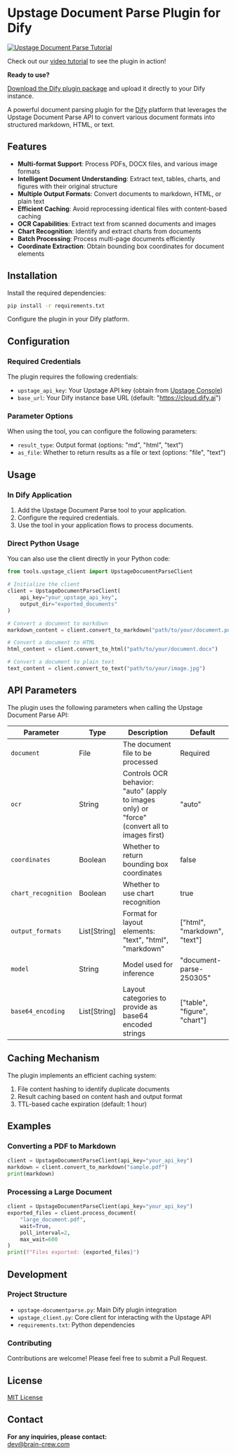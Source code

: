 # Upstage Document Parse Plugin for Dify

[![Upstage Document Parse Tutorial](https://img.youtube.com/vi/xWG4nYBZTsE/0.jpg)](https://youtu.be/xWG4nYBZTsE)

Check out our [video tutorial](https://youtu.be/xWG4nYBZTsE) to see the plugin in action!

**Ready to use?**

[Download the Dify plugin package](https://www.dropbox.com/scl/fi/ehbl0zmd409njmq2tmya3/upstage-documentparse.difypkg?rlkey=my8l73m70emtnc9fi1mo0tvg7&st=a10wvxty&dl=0) and upload it directly to your Dify instance.

A powerful document parsing plugin for the [Dify](https://dify.ai) platform that leverages the Upstage Document Parse API to convert various document formats into structured markdown, HTML, or text.

## Features

- **Multi-format Support**: Process PDFs, DOCX files, and various image formats
- **Intelligent Document Understanding**: Extract text, tables, charts, and figures with their original structure
- **Multiple Output Formats**: Convert documents to markdown, HTML, or plain text
- **Efficient Caching**: Avoid reprocessing identical files with content-based caching
- **OCR Capabilities**: Extract text from scanned documents and images
- **Chart Recognition**: Identify and extract charts from documents
- **Batch Processing**: Process multi-page documents efficiently
- **Coordinate Extraction**: Obtain bounding box coordinates for document elements

## Installation

Install the required dependencies:

```bash
pip install -r requirements.txt
```

Configure the plugin in your Dify platform.

## Configuration

### Required Credentials

The plugin requires the following credentials:

- `upstage_api_key`: Your Upstage API key (obtain from [Upstage Console](https://console.upstage.ai))
- `base_url`: Your Dify instance base URL (default: "https://cloud.dify.ai")

### Parameter Options

When using the tool, you can configure the following parameters:

- `result_type`: Output format (options: "md", "html", "text")
- `as_file`: Whether to return results as a file or text (options: "file", "text")

## Usage

### In Dify Application

1. Add the Upstage Document Parse tool to your application.
2. Configure the required credentials.
3. Use the tool in your application flows to process documents.

### Direct Python Usage

You can also use the client directly in your Python code:

```python
from tools.upstage_client import UpstageDocumentParseClient

# Initialize the client
client = UpstageDocumentParseClient(
    api_key="your_upstage_api_key",
    output_dir="exported_documents"
)

# Convert a document to markdown
markdown_content = client.convert_to_markdown("path/to/your/document.pdf")

# Convert a document to HTML
html_content = client.convert_to_html("path/to/your/document.docx")

# Convert a document to plain text
text_content = client.convert_to_text("path/to/your/image.jpg")
```

## API Parameters

The plugin uses the following parameters when calling the Upstage Document Parse API:

| Parameter | Type | Description | Default |
|-----------|------|-------------|---------|
| `document` | File | The document file to be processed | Required |
| `ocr` | String | Controls OCR behavior: "auto" (apply to images only) or "force" (convert all to images first) | "auto" |
| `coordinates` | Boolean | Whether to return bounding box coordinates | false |
| `chart_recognition` | Boolean | Whether to use chart recognition | true |
| `output_formats` | List[String] | Format for layout elements: "text", "html", "markdown" | ["html", "markdown", "text"] |
| `model` | String | Model used for inference | "document-parse-250305" |
| `base64_encoding` | List[String] | Layout categories to provide as base64 encoded strings | ["table", "figure", "chart"] |

## Caching Mechanism

The plugin implements an efficient caching system:

1. File content hashing to identify duplicate documents
2. Result caching based on content hash and output format
3. TTL-based cache expiration (default: 1 hour)

## Examples

### Converting a PDF to Markdown

```python
client = UpstageDocumentParseClient(api_key="your_api_key")
markdown = client.convert_to_markdown("sample.pdf")
print(markdown)
```

### Processing a Large Document

```python
client = UpstageDocumentParseClient(api_key="your_api_key")
exported_files = client.process_document(
    "large_document.pdf",
    wait=True,
    poll_interval=2,
    max_wait=600
)
print(f"Files exported: {exported_files}")
```

## Development

### Project Structure

- `upstage-documentparse.py`: Main Dify plugin integration
- `upstage_client.py`: Core client for interacting with the Upstage API
- `requirements.txt`: Python dependencies

### Contributing

Contributions are welcome! Please feel free to submit a Pull Request.

## License

[MIT License](LICENSE)

## Contact

**For any inquiries, please contact:**  
dev@brain-crew.com





